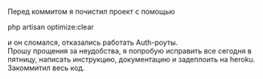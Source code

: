 Перед коммитом я почистил проект с помощью 
<p>php artisan optimize:clear
<p>и он сломался, отказались работать  Auth-роуты. 
<br>Прошу прощения за неудобства, я попробую исправить все сегодня в пятницу, написать инструкцию, документацию и задеплоить на heroku. Закоммитил весь код.

